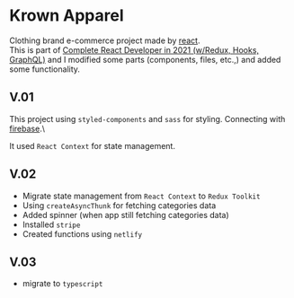 # Krown Apparel

Clothing brand e-commerce project made by [react](https://reactjs.org/).\
This is part of [Complete React Developer in 2021 (w/Redux, Hooks, GraphQL)](https://www.udemy.com/course/complete-react-developer-zero-to-mastery/) and I modified some parts (components, files, etc.,) and added some functionality.

## V.01

This project using `styled-components` and `sass` for styling. Connecting with [firebase](https://firebase.google.com/).\

It used `React Context` for state management.

## V.02

- Migrate state management from `React Context` to `Redux Toolkit`
- Using `createAsyncThunk` for fetching categories data
- Added spinner (when app still fetching categories data)
- Installed `stripe`
- Created functions using `netlify`

## V.03

- migrate to `typescript`